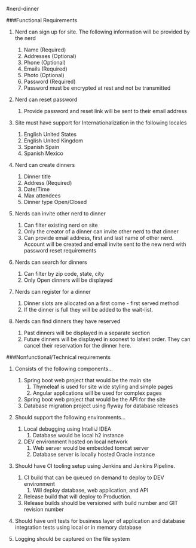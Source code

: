 #nerd-dinner

###Functional Requirements
1. Nerd can sign up for site. The following information will be provided by the nerd
    1. Name (Required)
    2. Addresses (Optional)
    3. Phone (Optional)
    4. Emails (Required)
    5. Photo (Optional)
    6. Password (Required)
    7. Password must be encrypted at rest and not be transmitted

2. Nerd can reset password
    1. Provide password and reset link will be sent to their email address

3. Site must have support for Internationalization in the following locales
    1. English United States
    2. English United Kingdom
    3. Spanish Spain
    4. Spanish Mexico

3. Nerd can create dinners
    1. Dinner title
    2. Address (Required)
    3. Date/Time
    4. Max attendees
    5. Dinner type Open/Closed

4. Nerds can invite other nerd to dinner
    1. Can filter existing nerd on site
    2. Only the creator of a dinner can invite other nerd to that dinner
    3. Can provide email address, first and last name of other nerd. Account will be created and email invite sent to the new nerd with password reset requirements

5. Nerds can search for dinners
   1. Can filter by zip code, state, city
   2. Only Open dinners will be displayed

6. Nerds can register for a dinner
   1. Dinner slots are allocated on a first come - first served method
   2. If the dinner is full they will be added to the wait-list.

7. Nerds can find dinners they have reserved
   1. Past dinners will be displayed in a separate section
   2. Future dinners will be displayed in soonest to latest order. They can cancel their reservation for the dinner here.

###Nonfunctional/Technical requirements
1. Consists of the following components...
    1. Spring boot web project that would be the main site
        1. Thymeleaf is used for site wide styling and simple pages
        2. Angular applications will be used for complex pages
    2. Spring boot web project that would be the API for the site
    3. Database migration project using flyway for database releases

2. Should support the following environments...
    1. Local debugging using IntelliJ IDEA
        1. Database would be local h2 instance
    1. DEV environment hosted on local network
        1. Web server would be embedded tomcat server
        2. Database server is locally hosted Oracle instance

3. Should have CI tooling setup using Jenkins and Jenkins Pipeline.
    1. CI build that can be queued on demand to deploy to DEV environment
        1. Will deploy database, web application, and API
    2. Release build that will deploy to Production.
    3. Release builds should be versioned with build number and GIT revision number

4. Should have unit tests for business layer of application and database integration tests using local or in memory database

5. Logging should be captured on the file system